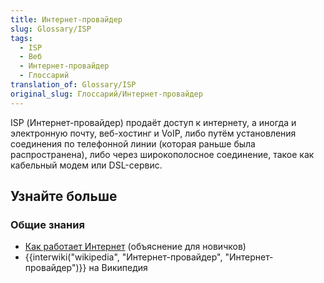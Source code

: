 ```yaml
---
title: Интернет-провайдер
slug: Glossary/ISP
tags:
  - ISP
  - Веб
  - Интернет-провайдер
  - Глоссарий
translation_of: Glossary/ISP
original_slug: Глоссарий/Интернет-провайдер
---
```

ISP (Интернет-провайдер) продаёт доступ к интернету, а иногда и электронную почту, веб-хостинг и VoIP, либо путём установления соединения по телефонной линии (которая раньше была распространена), либо через широкополосное соединение, такое как кабельный модем или DSL-сервис.

## Узнайте больше

### Общие знания

- [Как работает Интернет](https://developer.mozilla.org/ru/docs/Learn/How_the_Internet_works) (объяснение для новичков)
- {{interwiki("wikipedia", "Интернет-провайдер", "Интернет-провайдер")}} на Википедия
